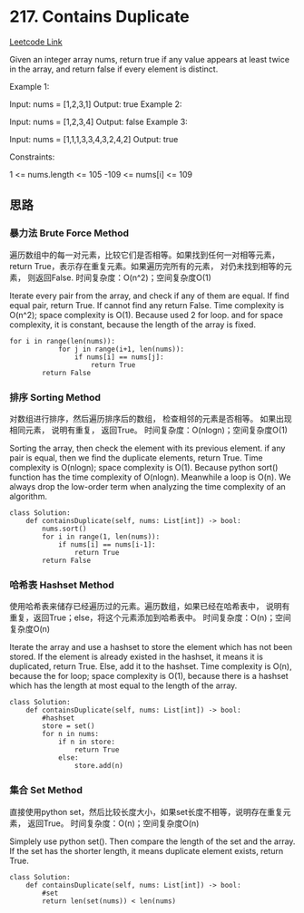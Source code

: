 # 217. Contains Duplicate
[Leetcode Link](https://leetcode.com/problems/contains-duplicate/description/)

Given an integer array nums, return true if any value appears at least twice in the array, and return false if every element is distinct.


Example 1:

Input: nums = [1,2,3,1]
Output: true
Example 2:

Input: nums = [1,2,3,4]
Output: false
Example 3:

Input: nums = [1,1,1,3,3,4,3,2,4,2]
Output: true
 

Constraints:

1 <= nums.length <= 105
-109 <= nums[i] <= 109


## 思路

### 暴力法 Brute Force Method
遍历数组中的每一对元素，比较它们是否相等。如果找到任何一对相等元素， return True，表示存在重复元素。如果遍历完所有的元素， 对仍未找到相等的元素， 则返回False.
时间复杂度：O(n^2)；空间复杂度O(1)

Iterate every pair from the array, and check if any of them are equal. If find equal pair, return True. If cannot find any return False.
Time complexity is O(n^2); space complexity is O(1). Because used 2 for loop. and for space complexity, it is constant, because the length of the array is fixed.

```python3
for i in range(len(nums)):
            for j in range(i+1, len(nums)):
                if nums[i] == nums[j]:
                    return True
        return False
```
### 排序 Sorting Method
对数组进行排序，然后遍历排序后的数组， 检查相邻的元素是否相等。 如果出现相同元素， 说明有重复， 返回True。
时间复杂度：O(nlogn)；空间复杂度O(1)

Sorting the array, then check the element with its previous element. if any pair is equal, then we find the duplicate elements, return True.
Time complexity is O(nlogn); space complexity is O(1).
Because python sort() function has the time complexity of O(nlogn). Meanwhile a loop is O(n). We always drop the low-order term when analyzing the time complexity of an algorithm. 

```python3
class Solution:
    def containsDuplicate(self, nums: List[int]) -> bool:
        nums.sort()
        for i in range(1, len(nums)):
            if nums[i] == nums[i-1]:
                return True
        return False
```
### 哈希表 Hashset Method
使用哈希表来储存已经遍历过的元素。遍历数组，如果已经在哈希表中， 说明有重复，返回True；else，将这个元素添加到哈希表中。
时间复杂度：O(n)；空间复杂度O(n)

Iterate the array and use a hashset to store the element which has not been stored. If the element is already existed in the hashset, it means it is duplicated, return True. Else, add it to the hashset.
Time complexity is O(n), because the for loop; space complexity is O(1), because there is a hashset which has the length at most equal to the length of the array.

```python3
class Solution:
    def containsDuplicate(self, nums: List[int]) -> bool:
        #hashset
        store = set()
        for n in nums:
            if n in store:
                return True
            else:
                store.add(n)
```

### 集合 Set Method
直接使用python set，然后比较长度大小，如果set长度不相等，说明存在重复元素， 返回True。
时间复杂度：O(n)；空间复杂度O(n)

Simplely use python set(). Then compare the length of the set and the array. If the set has the shorter length, it means duplicate element exists, return True.
```python3
class Solution:
    def containsDuplicate(self, nums: List[int]) -> bool:
        #set
        return len(set(nums)) < len(nums)
```
